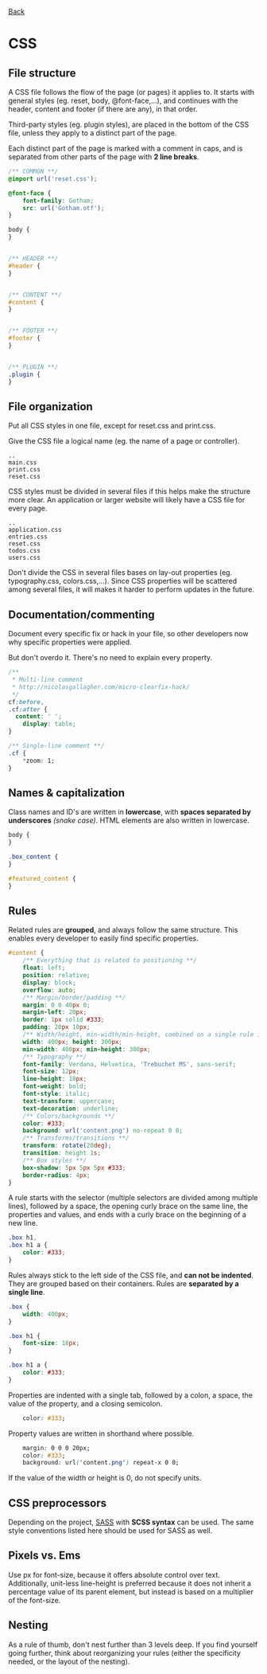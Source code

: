 [Back](https://github.com/digiti/styleguides)
# CSS

## File structure

A CSS file follows the flow of the page (or pages) it applies to. It starts with general styles (eg. reset, body, @font-face,...), and continues with the header, content and footer (if there are any), in that order.

Third-party styles (eg. plugin styles), are placed in the bottom of the CSS file, unless they apply to a distinct part of the page.

Each distinct part of the page is marked with a comment in caps, and is separated from other parts of the page with **2 line breaks**.

```CSS
/** COMMON **/
@import url('reset.css');

@font-face {
	font-family: Gotham;
	src: url('Gotham.otf');
} 

body {
}


/** HEADER **/
#header {
}


/** CONTENT **/
#content {
}


/** FOOTER **/
#footer {
}


/** PLUGIN **/
.plugin {
}
```


## File organization

Put all CSS styles in one file, except for reset.css and print.css.

Give the CSS file a logical name (eg. the name of a page or controller).

```
..
main.css
print.css
reset.css
```

CSS styles must be divided in several files if this helps make the structure more clear. An application or larger website will likely have a CSS file for every page.

```
..
application.css
entries.css
reset.css
todos.css
users.css
```

Don't divide the CSS in several files bases on lay-out properties (eg. typography.css, colors.css,...). Since CSS properties will be scattered among several files, it will makes it harder to perform updates in the future.


## Documentation/commenting

Document every specific fix or hack in your file, so other developers now why specific properties were applied.

But don't overdo it. There's no need to explain every property.

```CSS
/**
 * Multi-line comment
 * http://nicolasgallagher.com/micro-clearfix-hack/
 */
cf:before,
.cf:after {
  content: ' ';
	display: table;
}

/** Single-line comment **/
.cf {
	*zoom: 1;
}
```


## Names & capitalization
Class names and ID's are written in **lowercase**, with **spaces separated by underscores** *(snake case)*. HTML elements are also written in lowercase.

```CSS
body {
}

.box_content {
}

#featured_content {
}
```


## Rules

Related rules are **grouped**, and always follow the same structure. This enables every developer to easily find specific properties.

```CSS
#content {
	/** Everything that is related to positioning **/
	float: left;
	position: relative;
	display: block;
	overflow: auto;
	/** Margin/border/padding **/
	margin: 0 0 40px 0;
	margin-left: 20px;
	border: 1px solid #333;
	padding: 20px 10px;
	/** Width/height, min-width/min-height, combined on a single rule if possible **/
	width: 400px; height: 300px;
	min-width: 400px; min-height: 300px;
	/** Typography **/
	font-family: Verdana, Helvetica, 'Trebuchet MS', sans-serif;
	font-size: 12px;
	line-height: 18px;
	font-weight: bold;
	font-style: italic;
	text-transform: uppercase;
	text-decoration: underline;
	/** Colors/backgrounds **/
	color: #333;
	background: url('content.png') no-repeat 0 0;
	/** Transforms/transitions **/
	transform: rotate(20deg);
	transition: height 1s;
	/** Box styles **/
	box-shadow: 5px 5px 5px #333;
	border-radius: 4px;
}
```

A rule starts with the selector (multiple selectors are divided among multiple lines), followed by a space, the opening curly brace on the same line, the properties and values, and ends with a curly brace on the beginning of a new line.

```CSS
.box h1,
.box h1 a {
	color: #333;
}
```

Rules always stick to the left side of the CSS file, and **can not be indented**. They are grouped based on their containers. Rules are **separated by a single line**.

```CSS
.box {
	width: 400px;
}

.box h1 {
	font-size: 18px;
}

.box h1 a {
	color: #333;
}
```

Properties are indented with a single tab, followed by a colon, a space, the value of the property, and a closing semicolon.

```CSS
	color: #333;
```

Property values are written in shorthand where possible.

```CSS
	margin: 0 0 0 20px;
	color: #333;
	background: url('content.png') repeat-x 0 0;
```

If the value of the width or height is 0, do not specify units.

## CSS preprocessors
Depending on the project, [SASS](http://sass-lang.com/) with **SCSS syntax** can be used. The same style conventions listed here should be used for SASS as well.

## Pixels vs. Ems
Use px for font-size, because it offers absolute control over text. 
Additionally, unit-less line-height is preferred because it does not inherit a percentage value of its parent element, 
but instead is based on a multiplier of the font-size.

## Nesting
As a rule of thumb, don't nest further than 3 levels deep. If you find yourself going further, 
think about reorganizing your rules (either the specificity needed, or the layout of the nesting).